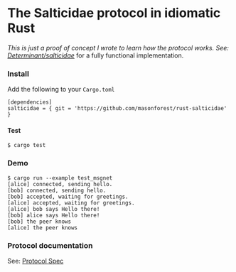 # The Salticidae protocol in idiomatic Rust

_This is just a proof of concept I wrote to learn how the protocol works. See: [Determinant/salticidae](https://github.com/Determinant/salticidae)_ for a fully functional implementation.


### Install

Add the following to your `Cargo.toml`


    [dependencies]
    salticidae = { git = 'https://github.com/masonforest/rust-salticidae' }

#### Test

    $ cargo test

### Demo

    $ cargo run --example test_msgnet
    [alice] connected, sending hello.
    [bob] connected, sending hello.
    [bob] accepted, waiting for greetings.
    [alice] accepted, waiting for greetings.
    [alice] bob says Hello there!
    [bob] alice says Hello there!
    [bob] the peer knows
    [alice] the peer knows

### Protocol documentation

See: [Protocol Spec](https://github.com/masonforest/go-salticidae-native/blob/master/PROTOCOL_SPEC.md)
